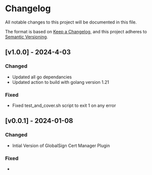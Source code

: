 # Changelog

All notable changes to this project will be documented in this file.

The format is based on [Keep a Changelog](https://keepachangelog.com/en/1.0.0/),
and this project adheres to [Semantic Versioning](https://semver.org/spec/v2.0.0.html).


## [v1.0.0] - 2024-4-03
### Changed
- Updated all go dependancies
- Updated action to build with golang version 1.21

### Fixed
 - Fixed test_and_cover.sh script to exit 1 on any error


## [v0.0.1] - 2024-01-08
### Changed
- Intial Version of GlobalSign Cert Manager Plugin

### Fixed
- 
